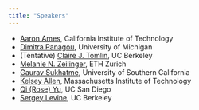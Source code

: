 ```yaml
---
title: "Speakers"
---
```

* [Aaron Ames](http://ames.caltech.edu/), California Institute of Technology
* [Dimitra Panagou](http://www-personal.umich.edu/~dpanagou/), University of Michigan
* (Tentative) [Claire J. Tomlin](https://people.eecs.berkeley.edu/~tomlin/), UC Berkeley
* [Melanie N. Zeilinger](https://mavt.ethz.ch/the-department/people/person-detail.MTQyNzM3.TGlzdC81NTMsLTY5MzYxOTMw.html), ETH Zurich
* [‪Gaurav Sukhatme](http://robotics.usc.edu/~gaurav/), University of Southern California 
* [Kelsey Allen](https://web.mit.edu/krallen/www/), Massachusetts Institute of Technology 
* [Qi (Rose) Yu](http://roseyu.com/),  UC San Diego
* [Sergey Levine](https://people.eecs.berkeley.edu/~svlevine/), UC Berkeley
